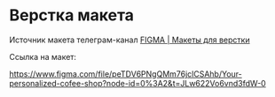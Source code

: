 # Верстка макета
Источник макета телеграм-канал [FIGMA | Макеты для верстки](https://t.me/+oXZSKMmXp6UyOGI6)

Ссылка на макет:

https://www.figma.com/file/peTDV6PNgQMm76jclCSAhb/Your-personalized-cofee-shop?node-id=0%3A2&t=JLw622Vo6vnd3fdW-0
